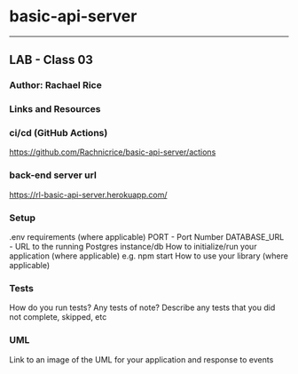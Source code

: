 # basic-api-server
--------------------------------------
## LAB - Class 03

### Author: Rachael Rice

### Links and Resources

### ci/cd (GitHub Actions)
https://github.com/Rachnicrice/basic-api-server/actions

### back-end server url
https://rl-basic-api-server.herokuapp.com/

### Setup
.env requirements (where applicable)
PORT - Port Number
DATABASE_URL - URL to the running Postgres instance/db
How to initialize/run your application (where applicable)
e.g. npm start
How to use your library (where applicable)

### Tests
How do you run tests?
Any tests of note?
Describe any tests that you did not complete, skipped, etc

### UML
Link to an image of the UML for your application and response to events
